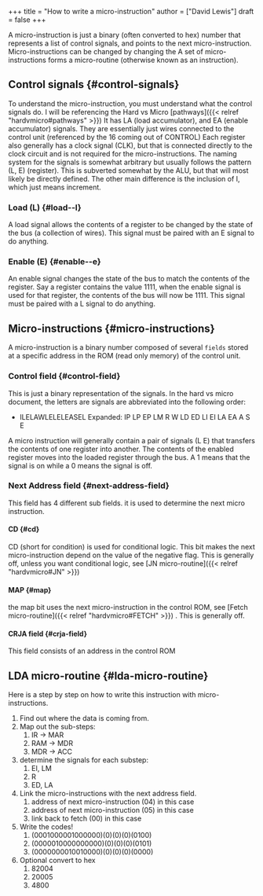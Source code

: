+++
title = "How to write a micro-instruction"
author = ["David Lewis"]
draft = false
+++

A micro-instruction is just a binary (often converted to hex) number that represents a list of control signals, and points to the next micro-instruction.  Micro-instructions can be changed by changing the  A set of micro-instructions forms a micro-routine (otherwise known as an instruction).


## Control signals {#control-signals}

To understand the micro-instruction, you must understand what the control signals do. I will be referencing the Hard vs Micro [pathways]({{< relref "hardvmicro#pathways" >}})
It has LA (load accumulator), and EA (enable accumulator) signals. They are essentially just wires connected to the control unit (referenced by the 16 coming out of CONTROL) Each register also generally has a clock signal (CLK), but that is connected directly to the clock circuit and is not required for the micro-instructions. The naming system for the signals is somewhat arbitrary but usually follows the pattern (L, E) (register). This is subverted somewhat by the ALU, but that will most likely be directly defined. The other main difference is the inclusion of I, which just means increment.


### Load (L) {#load--l}

A load signal allows the contents of a register to be changed by the state of the bus (a collection of wires). This signal must be paired with an E signal to do anything.


### Enable (E) {#enable--e}

An enable signal changes the state of the bus to match the contents of the register. Say a register contains the value 1111, when the enable signal is used for that register, the contents of the bus will now be 1111. This signal must be paired with a L signal to do anything.


## Micro-instructions {#micro-instructions}

A micro-instruction is a binary number composed of several `fields` stored at a specific address in the ROM (read only memory) of the control unit.


### Control field {#control-field}

This is just a binary representation of the signals. In the hard vs micro document, the letters are signals are abbreviated into the following order:

-   ILELAWLELELEASEL
    Expanded: IP LP EP LM R W LD ED LI EI LA EA A S E

A micro instruction will generally contain a pair of signals (L E) that transfers the contents of one register into another. The contents of the enabled register moves into the loaded register through the bus. A 1 means that the signal is on while a 0 means the signal is off.


### Next Address field {#next-address-field}

This field has 4 different sub fields. it is used to determine the next micro instruction.


#### CD {#cd}

CD (short for condition) is used for conditional logic. This bit makes the next micro-instruction depend on the value of the negative flag. This is generally off, unless you want conditional logic, see [JN micro-routine]({{< relref "hardvmicro#JN" >}})


#### MAP {#map}

the map bit uses the next micro-instruction in the control ROM, see [Fetch micro-routine]({{< relref "hardvmicro#FETCH" >}}) . This is generally off.


#### CRJA field {#crja-field}

This field consists of an address in the control ROM


## LDA micro-routine {#lda-micro-routine}

Here is a step by step on how to write this instruction with micro-instructions.

1.  Find out where the data is coming from.
2.  Map out the sub-steps:
    1.  IR -> MAR
    2.  RAM -> MDR
    3.  MDR -> ACC
3.  determine the signals for each substep:
    1.  EI, LM
    2.  R
    3.  ED, LA
4.  Link the micro-instructions with the next address field.
    1.  address of next micro-instruction (04) in this case
    2.  address of next micro-instruction (05) in this case
    3.  link back to fetch (00) in this case
5.  Write the codes!
    1.  (0001000001000000)(0)(0)(0)(0100)
    2.  (0000010000000000)(0)(0)(0)(0101)
    3.  (0000000010010000)(0)(0)(0)(0000)
6.  Optional convert to hex
    1.  82004
    2.  20005
    3.  4800
